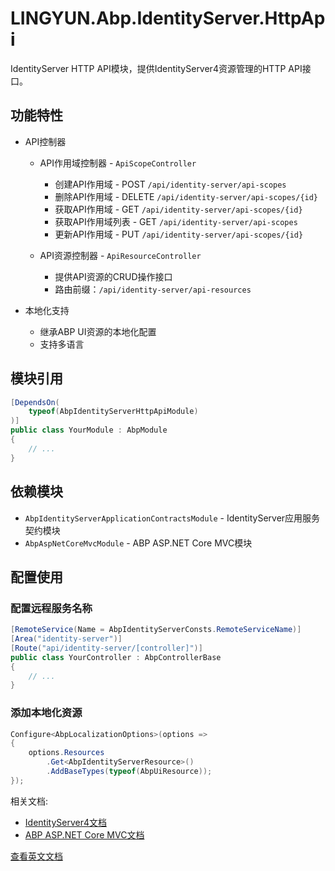 # LINGYUN.Abp.IdentityServer.HttpApi

IdentityServer HTTP API模块，提供IdentityServer4资源管理的HTTP API接口。

## 功能特性

* API控制器
  * API作用域控制器 - `ApiScopeController`
    * 创建API作用域 - POST `/api/identity-server/api-scopes`
    * 删除API作用域 - DELETE `/api/identity-server/api-scopes/{id}`
    * 获取API作用域 - GET `/api/identity-server/api-scopes/{id}`
    * 获取API作用域列表 - GET `/api/identity-server/api-scopes`
    * 更新API作用域 - PUT `/api/identity-server/api-scopes/{id}`

  * API资源控制器 - `ApiResourceController`
    * 提供API资源的CRUD操作接口
    * 路由前缀：`/api/identity-server/api-resources`

* 本地化支持
  * 继承ABP UI资源的本地化配置
  * 支持多语言

## 模块引用

```csharp
[DependsOn(
    typeof(AbpIdentityServerHttpApiModule)
)]
public class YourModule : AbpModule
{
    // ...
}
```

## 依赖模块

* `AbpIdentityServerApplicationContractsModule` - IdentityServer应用服务契约模块
* `AbpAspNetCoreMvcModule` - ABP ASP.NET Core MVC模块

## 配置使用

### 配置远程服务名称

```csharp
[RemoteService(Name = AbpIdentityServerConsts.RemoteServiceName)]
[Area("identity-server")]
[Route("api/identity-server/[controller]")]
public class YourController : AbpControllerBase
{
    // ...
}
```

### 添加本地化资源

```csharp
Configure<AbpLocalizationOptions>(options =>
{
    options.Resources
        .Get<AbpIdentityServerResource>()
        .AddBaseTypes(typeof(AbpUiResource));
});
```

相关文档:
* [IdentityServer4文档](https://identityserver4.readthedocs.io/)
* [ABP ASP.NET Core MVC文档](https://docs.abp.io/en/abp/latest/AspNetCore-MVC)

[查看英文文档](README.EN.md)
